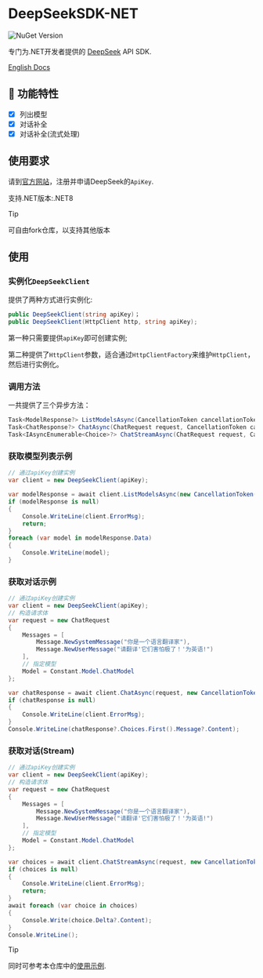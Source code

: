 # DeepSeekSDK-NET

![NuGet Version](https://img.shields.io/nuget/v/Ater.DeepSeek.Core)

专门为.NET开发者提供的 [DeepSeek](https://www.deepseek.com) API SDK.

[English Docs](./README.md)

## 🚀 功能特性

- [x] 列出模型
- [x] 对话补全
- [x] 对话补全(流式处理)

## 使用要求

请到[官方网站](https://platform.deepseek.com/)，注册并申请DeepSeek的`ApiKey`.

支持.NET版本:.NET8

> [!TIP]
> 可自由fork仓库，以支持其他版本

## 使用

### 实例化`DeepSeekClient`

提供了两种方式进行实例化:

```csharp
public DeepSeekClient(string apiKey)；
public DeepSeekClient(HttpClient http, string apiKey);
```

第一种只需要提供`apiKey`即可创建实例;

第二种提供了`HttpClient`参数，适合通过`HttpClientFactory`来维护`HttpClient`，然后进行实例化。

### 调用方法

一共提供了三个异步方法：

```csharp
Task<ModelResponse?> ListModelsAsync(CancellationToken cancellationToken);
Task<ChatResponse?> ChatAsync(ChatRequest request, CancellationToken cancellationToken);
Task<IAsyncEnumerable<Choice>?> ChatStreamAsync(ChatRequest request, CancellationToken cancellationToken)
```

### 获取模型列表示例

```csharp
// 通过apiKey创建实例
var client = new DeepSeekClient(apiKey);

var modelResponse = await client.ListModelsAsync(new CancellationToken());
if (modelResponse is null)
{
    Console.WriteLine(client.ErrorMsg);
    return;
}
foreach (var model in modelResponse.Data)
{
    Console.WriteLine(model);
}
```

### 获取对话示例

```csharp
// 通过apiKey创建实例
var client = new DeepSeekClient(apiKey);
// 构造请求体
var request = new ChatRequest
{
    Messages = [
        Message.NewSystemMessage("你是一个语言翻译家"),
        Message.NewUserMessage("请翻译'它们害怕极了！'为英语!")
    ],
    // 指定模型
    Model = Constant.Model.ChatModel
};

var chatResponse = await client.ChatAsync(request, new CancellationToken());
if (chatResponse is null)
{
    Console.WriteLine(client.ErrorMsg);
}
Console.WriteLine(chatResponse?.Choices.First().Message?.Content);
```

### 获取对话(Stream)

```csharp
// 通过apiKey创建实例
var client = new DeepSeekClient(apiKey);
// 构造请求体
var request = new ChatRequest
{
    Messages = [
        Message.NewSystemMessage("你是一个语言翻译家"),
        Message.NewUserMessage("请翻译'它们害怕极了！'为英语!")
    ],
    // 指定模型
    Model = Constant.Model.ChatModel
};

var choices = await client.ChatStreamAsync(request, new CancellationToken());
if (choices is null)
{
    Console.WriteLine(client.ErrorMsg);
    return;
}
await foreach (var choice in choices)
{
    Console.Write(choice.Delta?.Content);
}
Console.WriteLine();
```

> [!TIP]
> 同时可参考本仓库中的[使用示例](https://github.com/niltor/DeepSeekSDK-NET/tree/dev/sample/Sample).
